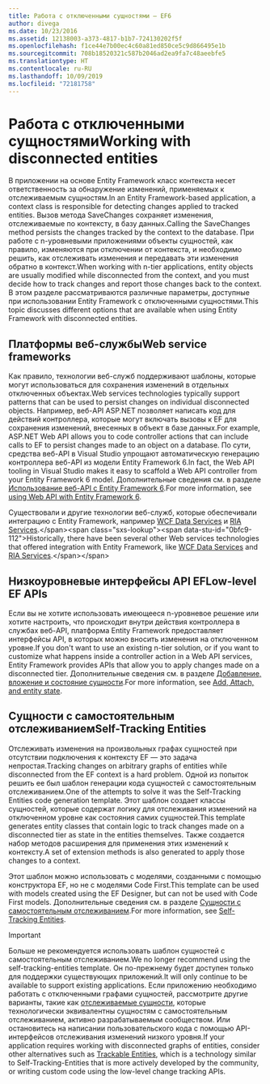 ```yaml
---
title: Работа с отключенными сущностями — EF6
author: divega
ms.date: 10/23/2016
ms.assetid: 12138003-a373-4817-b1b7-724130202f5f
ms.openlocfilehash: f1ce44e7b00ec4c60a81ed850ce5c9d866495e1b
ms.sourcegitcommit: 708b18520321c587b2046ad2ea9fa7c48aeebfe5
ms.translationtype: HT
ms.contentlocale: ru-RU
ms.lasthandoff: 10/09/2019
ms.locfileid: "72181758"
---
```

# <a name="working-with-disconnected-entities"></a><span data-ttu-id="0bfc9-102">Работа с отключенными сущностями</span><span class="sxs-lookup"><span data-stu-id="0bfc9-102">Working with disconnected entities</span></span>
<span data-ttu-id="0bfc9-103">В приложении на основе Entity Framework класс контекста несет ответственность за обнаружение изменений, применяемых к отслеживаемым сущностям.</span><span class="sxs-lookup"><span data-stu-id="0bfc9-103">In an Entity Framework-based application, a context class is responsible for detecting changes applied to tracked entities.</span></span> <span data-ttu-id="0bfc9-104">Вызов метода SaveChanges сохраняет изменения, отслеживаемые по контексту, в базу данных.</span><span class="sxs-lookup"><span data-stu-id="0bfc9-104">Calling the SaveChanges method persists the changes tracked by the context to the database.</span></span> <span data-ttu-id="0bfc9-105">При работе с n-уровневыми приложениями объекты сущностей, как правило, изменяются при отключении от контекста, и необходимо решить, как отслеживать изменения и передавать эти изменения обратно в контекст.</span><span class="sxs-lookup"><span data-stu-id="0bfc9-105">When working with n-tier applications, entity objects are usually modified while disconnected from the context, and you must decide how to track changes and report those changes back to the context.</span></span> <span data-ttu-id="0bfc9-106">В этом разделе рассматриваются различные параметры, доступные при использовании Entity Framework с отключенными сущностями.</span><span class="sxs-lookup"><span data-stu-id="0bfc9-106">This topic discusses different options that are available when using Entity Framework with disconnected entities.</span></span>   

## <a name="web-service-frameworks"></a><span data-ttu-id="0bfc9-107">Платформы веб-службы</span><span class="sxs-lookup"><span data-stu-id="0bfc9-107">Web service frameworks</span></span>

<span data-ttu-id="0bfc9-108">Как правило, технологии веб-служб поддерживают шаблоны, которые могут использоваться для сохранения изменений в отдельных отключенных объектах.</span><span class="sxs-lookup"><span data-stu-id="0bfc9-108">Web services technologies typically support patterns that can be used to persist changes on individual disconnected objects.</span></span> <span data-ttu-id="0bfc9-109">Например, веб-API ASP.NET позволяет написать код для действий контроллера, которые могут включать вызовы к EF для сохранения изменений, внесенных в объект в базе данных.</span><span class="sxs-lookup"><span data-stu-id="0bfc9-109">For example, ASP.NET Web API allows you to code controller actions that can include calls to EF to persist changes made to an object on a database.</span></span> <span data-ttu-id="0bfc9-110">По сути, средства веб-API в Visual Studio упрощают автоматическую генерацию контроллера веб-API из модели Entity Framework 6.</span><span class="sxs-lookup"><span data-stu-id="0bfc9-110">In fact, the Web API tooling in Visual Studio makes it easy to scaffold a Web API controller from your Entity Framework 6 model.</span></span> <span data-ttu-id="0bfc9-111">Дополнительные сведения см. в разделе [Использование веб-API с Entity Framework 6](https://docs.microsoft.com/aspnet/web-api/overview/data/using-web-api-with-entity-framework/).</span><span class="sxs-lookup"><span data-stu-id="0bfc9-111">For more information, see [using Web API with Entity Framework 6](https://docs.microsoft.com/aspnet/web-api/overview/data/using-web-api-with-entity-framework/).</span></span>   

<span data-ttu-id="0bfc9-112">Существовали и другие технологии веб-служб, которые обеспечивали интеграцию с Entity Framework, например [WCF Data Services](https://docs.microsoft.com/dotnet/framework/data/wcf/create-a-data-service-using-an-adonet-ef-data-wcf) и [RIA Services](https://docs.microsoft.com/previous-versions/dotnet/wcf-ria/ee707344(v=vs.91)).</span><span class="sxs-lookup"><span data-stu-id="0bfc9-112">Historically, there have been several other Web services technologies that offered integration with Entity Framework, like [WCF Data Services](https://docs.microsoft.com/dotnet/framework/data/wcf/create-a-data-service-using-an-adonet-ef-data-wcf) and [RIA Services](https://docs.microsoft.com/previous-versions/dotnet/wcf-ria/ee707344(v=vs.91)).</span></span>

## <a name="low-level-ef-apis"></a><span data-ttu-id="0bfc9-113">Низкоуровневые интерфейсы API EF</span><span class="sxs-lookup"><span data-stu-id="0bfc9-113">Low-level EF APIs</span></span>

<span data-ttu-id="0bfc9-114">Если вы не хотите использовать имеющееся n-уровневое решение или хотите настроить, что происходит внутри действия контроллера в службах веб-API, платформа Entity Framework предоставляет интерфейсы API, в которых можно вносить изменения на отключенном уровне.</span><span class="sxs-lookup"><span data-stu-id="0bfc9-114">If you don't want to use an existing n-tier solution, or if you want to customize what happens inside a controller action in a Web API services, Entity Framework provides APIs that allow you to apply changes made on a disconnected tier.</span></span> <span data-ttu-id="0bfc9-115">Дополнительные сведения см. в разделе [Добавление, вложение и состояние сущности](~/ef6/saving/change-tracking/entity-state.md).</span><span class="sxs-lookup"><span data-stu-id="0bfc9-115">For more information, see [Add, Attach, and entity state](~/ef6/saving/change-tracking/entity-state.md).</span></span>  

## <a name="self-tracking-entities"></a><span data-ttu-id="0bfc9-116">Сущности с самостоятельным отслеживанием</span><span class="sxs-lookup"><span data-stu-id="0bfc9-116">Self-Tracking Entities</span></span>  

<span data-ttu-id="0bfc9-117">Отслеживать изменения на произвольных графах сущностей при отсутствии подключения к контексту EF — это задача непростая.</span><span class="sxs-lookup"><span data-stu-id="0bfc9-117">Tracking changes on arbitrary graphs of entities while disconnected from the EF context is a hard problem.</span></span> <span data-ttu-id="0bfc9-118">Одной из попыток решить ее был шаблон генерации кода сущностей с самостоятельным отслеживанием.</span><span class="sxs-lookup"><span data-stu-id="0bfc9-118">One of the attempts to solve it was the Self-Tracking Entities code generation template.</span></span> <span data-ttu-id="0bfc9-119">Этот шаблон создает классы сущностей, которые содержат логику для отслеживания изменений на отключенном уровне как состояния самих сущностей.</span><span class="sxs-lookup"><span data-stu-id="0bfc9-119">This template generates entity classes that contain logic to track changes made on a disconnected tier as state in the entities themselves.</span></span> <span data-ttu-id="0bfc9-120">Также создается набор методов расширения для применения этих изменений к контексту.</span><span class="sxs-lookup"><span data-stu-id="0bfc9-120">A set of extension methods is also generated to apply those changes to a context.</span></span>

<span data-ttu-id="0bfc9-121">Этот шаблон можно использовать с моделями, созданными с помощью конструктора EF, но не с моделями Code First.</span><span class="sxs-lookup"><span data-stu-id="0bfc9-121">This template can be used with models created using the EF Designer, but can not be used with Code First models.</span></span> <span data-ttu-id="0bfc9-122">Дополнительные сведения см. в разделе [Сущности с самостоятельным отслеживанием](self-tracking-entities/index.md).</span><span class="sxs-lookup"><span data-stu-id="0bfc9-122">For more information, see [Self-Tracking Entities](self-tracking-entities/index.md).</span></span>  

> [!IMPORTANT]
> <span data-ttu-id="0bfc9-123">Больше не рекомендуется использовать шаблон сущностей с самостоятельным отслеживанием.</span><span class="sxs-lookup"><span data-stu-id="0bfc9-123">We no longer recommend using the self-tracking-entities template.</span></span> <span data-ttu-id="0bfc9-124">Он по-прежнему будет доступен только для поддержки существующих приложений.</span><span class="sxs-lookup"><span data-stu-id="0bfc9-124">It will only continue to be available to support existing applications.</span></span> <span data-ttu-id="0bfc9-125">Если приложению необходимо работать с отключенными графами сущностей, рассмотрите другие варианты, такие как [отслеживаемые сущности](https://trackableentities.github.io/), которые технологически эквивалентны сущностям с самостоятельным отслеживанием, активно разрабатываемым сообществом. Или остановитесь на написании пользовательского кода с помощью API-интерфейсов отслеживания изменений низкого уровня.</span><span class="sxs-lookup"><span data-stu-id="0bfc9-125">If your application requires working with disconnected graphs of entities, consider other alternatives such as [Trackable Entities](https://trackableentities.github.io/), which is a technology similar to Self-Tracking-Entities that is more actively developed by the community, or writing custom code using the low-level change tracking APIs.</span></span>
